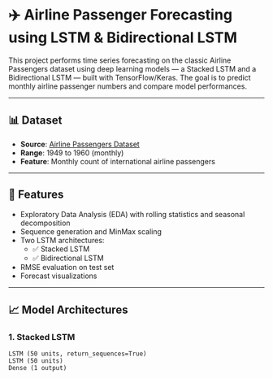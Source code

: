 # ✈️ Airline Passenger Forecasting using LSTM & Bidirectional LSTM

This project performs time series forecasting on the classic Airline Passengers dataset using deep learning models — a Stacked LSTM and a Bidirectional LSTM — built with TensorFlow/Keras. The goal is to predict monthly airline passenger numbers and compare model performances.

---

## 📊 Dataset

- **Source**: [Airline Passengers Dataset](https://raw.githubusercontent.com/jbrownlee/Datasets/master/airline-passengers.csv)
- **Range**: 1949 to 1960 (monthly)
- **Feature**: Monthly count of international airline passengers

---

## 🚀 Features

- Exploratory Data Analysis (EDA) with rolling statistics and seasonal decomposition
- Sequence generation and MinMax scaling
- Two LSTM architectures:
  - ✅ Stacked LSTM
  - ✅ Bidirectional LSTM
- RMSE evaluation on test set
- Forecast visualizations

---

## 📈 Model Architectures

### 1. **Stacked LSTM**
```text
LSTM (50 units, return_sequences=True)
LSTM (50 units)
Dense (1 output)

